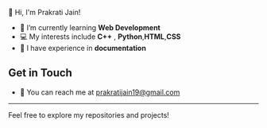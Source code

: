 👋 Hi, I'm Prakrati Jain!

- 🌱 I’m currently learning **Web Development**
- 💻 My interests include **C++** , **Python**,**HTML**,**CSS**
- 📄 I have experience in **documentation**

## Get in Touch

- 📧 You can reach me at [prakratijain19@gmail.com](mailto:prakratijain19@gmail.com)

---

Feel free to explore my repositories and projects!


<!---
prakratiiiii/prakratiiiii is a ✨ special ✨ repository because its `README.md` (this file) appears on your GitHub profile.
You can click the Preview link to take a look at your changes.
--->
